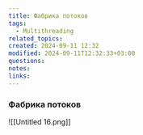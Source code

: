 ```yaml
---
title: Фабрика потоков
tags:
  - Multithreading
related_topics: 
created: 2024-09-11 12:32
modified: 2024-09-11T12:32:33+03:00
questions: 
notes: 
links: 
---
```

### Фабрика потоков

![[Untitled 16.png]]
